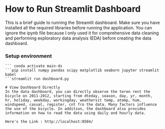 # How to Run Streamlit Dashboard
This is a brief guide to running the Streamlit dashboard. Make sure you have installed all the required libraries before running the application. You can ignore the ipynb file because I only used it for comprehensive data cleaning and performing exploratory data analysis (EDA) before creating the data dashboard.

### Setup environment
```conda create --name main-ds python=3.9
``` conda activate main-ds
```pip install numpy pandas scipy matplotlib seaborn jupyter streamlit babel
```streamlit run dashboard.py

# View Dashboard Directly
In the data dashboard, you can directly observe the teren rent the bicycle on 2011-2012, starting from dteday, season, day, yr, month, hr, holiday, weekday, workingday, weathersit temp, atemp, hum, windspeed, casual, register, cnt fro the data. Many factors influence the use of the bicycle. In addition, the dashboard also provides information on how to read the data using daily and hourly data.

Here's the Link : http://localhost:8504/
